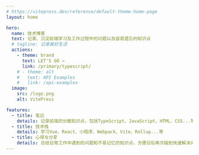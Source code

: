 ```yaml
---
# https://vitepress.dev/reference/default-theme-home-page
layout: home

hero:
  name: 技术博客
  text: 记录、沉淀前端学习及工作过程中的问题以及容易遗忘的知识点
  # tagline: 记录美好生活
  actions:
    - theme: brand
      text: LET'S GO →
      link: /primary/typescript/
    # - theme: alt
    #   text: API Examples
    #   link: /api-examples
  image:
    src: /logo.png
    alt: VitePress

features:
  - title: 笔记
    details: 记录前端的分散知识点，包括TypeScript、JavaScript、HTML、CSS...等
  - title: 技术栈
    details: 学习Vue、React、小程序、Webpack、Vite、Rollup...等
  - title: 心得与分享
    details: 总结日常工作中遇到的问题和不易记忆的知识点，方便日后再次碰到快速解决问题，相关源码阅读以及知识扩展...
---
```


